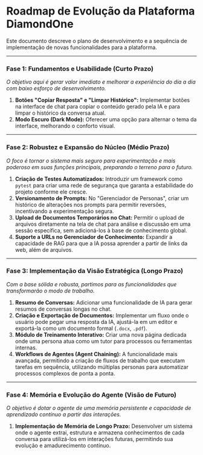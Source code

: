# Roadmap de Evolução da Plataforma DiamondOne

Este documento descreve o plano de desenvolvimento e a sequência de implementação de novas funcionalidades para a plataforma.

---

### **Fase 1: Fundamentos e Usabilidade (Curto Prazo)**
*O objetivo aqui é gerar valor imediato e melhorar a experiência do dia a dia com baixo esforço de desenvolvimento.*

1.  **Botões "Copiar Resposta" e "Limpar Histórico":** Implementar botões na interface de chat para copiar o conteúdo gerado pela IA e para limpar o histórico da conversa atual.
2.  **Modo Escuro (Dark Mode):** Oferecer uma opção para alternar o tema da interface, melhorando o conforto visual.

---

### **Fase 2: Robustez e Expansão do Núcleo (Médio Prazo)**
*O foco é tornar o sistema mais seguro para experimentação e mais poderoso em suas funções principais, preparando o terreno para o futuro.*

1.  **Criação de Testes Automatizados:** Introduzir um framework como `pytest` para criar uma rede de segurança que garanta a estabilidade do projeto conforme ele cresce.
2.  **Versionamento de Prompts:** No "Gerenciador de Personas", criar um histórico de alterações nos prompts para permitir reversões, incentivando a experimentação segura.
3.  **Upload de Documentos Temporários no Chat:** Permitir o upload de arquivos diretamente na tela de chat para análise e discussão em uma sessão específica, sem adicioná-los à base de conhecimento global.
4.  **Suporte a URLs no Gerenciador de Conhecimento:** Expandir a capacidade de RAG para que a IA possa aprender a partir de links da web, além de arquivos.

---

### **Fase 3: Implementação da Visão Estratégica (Longo Prazo)**
*Com a base sólida e robusta, partimos para as funcionalidades que transformarão o modo de trabalho.*

1.  **Resumo de Conversas:** Adicionar uma funcionalidade de IA para gerar resumos de conversas longas no chat.
2.  **Criação e Exportação de Documentos:** Implementar um fluxo onde o usuário pode pegar uma resposta da IA, ajustá-la em um editor e exportá-la como um documento formal (`.docx`, `.pdf`).
3.  **Módulo de Treinamento Interativo:** Criar uma nova página dedicada onde uma persona atua como um tutor para processos ou ferramentas internas.
4.  **Workflows de Agentes (Agent Chaining):** A funcionalidade mais avançada, permitindo a criação de fluxos de trabalho que executam tarefas em sequência, utilizando múltiplas personas para automatizar processos complexos de ponta a ponta.

---

### **Fase 4: Memória e Evolução do Agente (Visão de Futuro)**
*O objetivo é dotar o agente de uma memória persistente e capacidade de aprendizado contínuo a partir das interações.*

1.  **Implementação de Memória de Longo Prazo:** Desenvolver um sistema onde o agente extrai, estrutura e armazena conhecimentos de cada conversa para utilizá-los em interações futuras, permitindo sua evolução e amadurecimento contínuo.
